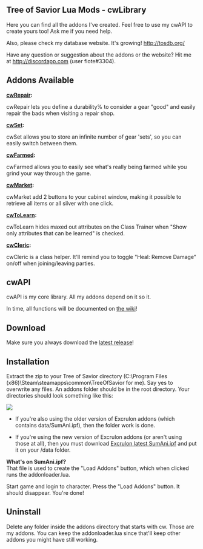 ## Tree of Savior Lua Mods - cwLibrary ##

Here you can find all the addons I've created. Feel free to use my cwAPI to create yours too! Ask me if you need help.

Also, please check my database website. It's growing! http://tosdb.org/

Have any question or suggestion about the addons or the website? Hit me at http://discordapp.com (user fiote#3304).

## Addons Available

<b>[cwRepair](https://github.com/fiote/treeofsavior-addons/wiki/cwRepair):</b>

cwRepair lets you define a durability% to consider a gear "good" and easily repair the bads when visiting a repair shop.

<b>[cwSet](https://github.com/fiote/treeofsavior-addons/wiki/cwSet):</b>

cwSet allows you to store an infinite number of gear 'sets', so you can easily switch between them.

<b>[cwFarmed](https://github.com/fiote/treeofsavior-addons/wiki/cwFarmed):</b>

cwFarmed allows you to easily see what's really being farmed while you grind your way through the game.

<b>[cwMarket](https://github.com/fiote/treeofsavior-addons/wiki/cwMarket):</b>

cwMarket add 2 buttons to your cabinet window, making it possible to retrieve all items or all silver with one click.

<b>[cwToLearn](https://github.com/fiote/treeofsavior-addons/wiki/cwToLearn):</b>

cwToLearn hides maxed out attributes on the Class Trainer when "Show only attributes that can be learned" is checked.

<b>[cwCleric](https://github.com/fiote/treeofsavior-addons/wiki/cwCleric):</b>

cwCleric is a class helper. It'll remind you to toggle "Heal: Remove Damage" on/off when joining/leaving parties.

## cwAPI

cwAPI is my core library. All my addons depend on it so it.

In time, all functions will be documented on [the wiki](https://github.com/fiote/treeofsavior-addons/wiki/cwAPI-(core-library))!

## Download ##

Make sure you always download the <a href='https://github.com/fiote/treeofsavior-addons/releases'>latest release</a>!

## Installation ##

Extract the zip to your Tree of Savior directory (C:\Program Files (x86)\Steam\steamapps\common\TreeOfSavior for me). Say yes to overwrite any files. An addons folder should be in the root directory. Your directories should look something like this:

<img src='https://camo.githubusercontent.com/3dd7b4c321f4c9f8013ebdff2985d52461c67e64/687474703a2f2f692e696d6775722e636f6d2f776d65316b4f632e706e67'>

* If you're also using the older version of Excrulon addons (which contains data/SumAni.ipf), then the folder work is done.

* If you're using the new version of Excrulon addons (or aren't using those at all), then you must download [Excrulon latest SumAni.ipf](https://github.com/Excrulon/Tree-of-Savior-Lua-Mods/raw/72ec297300cb57a16b11538873a43a1635c6d54c/data/SumAni.ipf) and put it on your /data folder. 

<b>What's on SumAni.ipf?</b><br/>
That file is used to create the "Load Addons" button, which when clicked runs the addonloader.lua.

Start game and login to character.
Press the "Load Addons" button. It should disappear. You're done!

## Uninstall ##

Delete any folder inside the addons directory that starts with cw. Those are my addons. You can keep the addonloader.lua since that'll keep other addons you might have still working.

